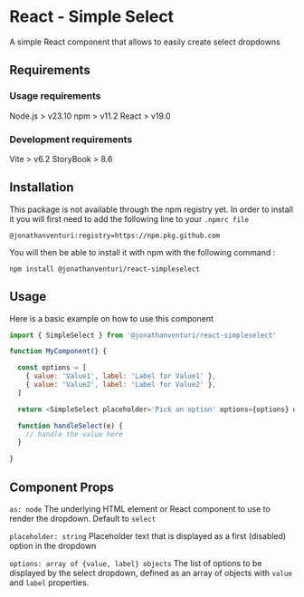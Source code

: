 # React - Simple Select

A simple React component that allows to easily create select dropdowns

## Requirements

### Usage requirements

Node.js > v23.10
npm > v11.2
React > v19.0

### Development requirements

Vite > v6.2
StoryBook > 8.6

## Installation

This package is not available through the npm registry yet. In order to install it you will first need to add the following line to your `.npmrc file`

`@jonathanventuri:registry=https://npm.pkg.github.com`

You will then be able to install it with npm with the following command :

`npm install @jonathanventuri/react-simpleselect`

## Usage

Here is a basic example on how to use this component

```js
import { SimpleSelect } from '@jonathanventuri/react-simpleselect'

function MyComponent(} {

  const options = [
    { value: 'Value1', label: 'Label for Value1' },
    { value: 'Value2', label: 'Label for Value2' },
  ]

  return <SimpleSelect placeholder='Pick an option' options={options} onChange={handleSelect} />

  function handleSelect(e) {
    // handle the value here
  }

}
```

## Component Props

`as: node` The underlying HTML element or React component to use to render the dropdown. Default to `select`

`placeholder: string` Placeholder text that is displayed as a first (disabled) option in the dropdown

`options: array of {value, label} objects` The list of options to be displayed by the select dropdown, defined as an array of objects with `value` and `label` properties.
